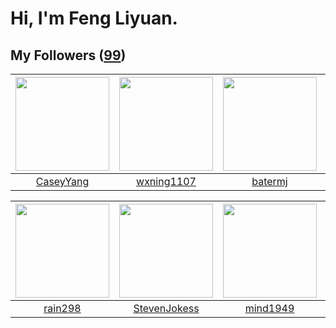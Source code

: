 # Hi, I'm Feng Liyuan.

## My Followers ([99](https://github.com/SunRunAway?tab=followers))

| <img src="https://avatars.githubusercontent.com/u/2445114?v=4" width="150" height="150" /> | <img src="https://avatars.githubusercontent.com/u/42286315?v=4" width="150" height="150" /> | <img src="https://avatars.githubusercontent.com/u/250445?v=4" width="150" height="150" /> | <img src="https://avatars.githubusercontent.com/u/1449133?v=4" width="150" height="150" /> |
| :----------------------------------------------------------------------------------------: | :-----------------------------------------------------------------------------------------: | :---------------------------------------------------------------------------------------: | :----------------------------------------------------------------------------------------: |
|                          [CaseyYang](https://github.com/CaseyYang)                         |                         [wxning1107](https://github.com/wxning1107)                         |                           [batermj](https://github.com/batermj)                           |                             [ma6174](https://github.com/ma6174)                            |

| <img src="https://avatars.githubusercontent.com/u/20725525?v=4" width="150" height="150" /> | <img src="https://avatars.githubusercontent.com/u/71307974?v=4" width="150" height="150" /> | <img src="https://avatars.githubusercontent.com/u/19871320?v=4" width="150" height="150" /> | <img src="https://avatars.githubusercontent.com/u/14977542?v=4" width="150" height="150" /> |
| :-----------------------------------------------------------------------------------------: | :-----------------------------------------------------------------------------------------: | :-----------------------------------------------------------------------------------------: | :-----------------------------------------------------------------------------------------: |
|                            [rain298](https://github.com/rain298)                            |                       [StevenJokess](https://github.com/StevenJokess)                       |                           [mind1949](https://github.com/mind1949)                           |                         [EurusEurus](https://github.com/EurusEurus)                         |